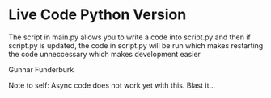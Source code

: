 # Live Code Python Version
The script in main.py allows you to write a code into script.py and then if script.py is updated, the code in script.py will be run which makes restarting the code unneccessary 
which makes development easier

Gunnar Funderburk

Note to self: Async code does not work yet with this. Blast it...
